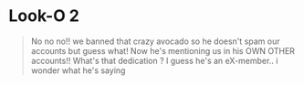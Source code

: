 # Look-O 2

> No no no!! we banned that crazy avocado so he doesn't spam our accounts but guess what! Now he's mentioning us in his OWN OTHER accounts!! 
What's that dedication ?  I guess he's an eX-member.. i wonder what he's saying

